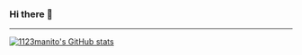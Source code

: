 ### Hi there 👋
---
[![1123manito's GitHub stats](https://github-readme-stats.vercel.app/api?username=1123manito)](https://github.com/anuraghazra/github-readme-stats)
<!--
**1123manito/1123manito** is a ✨ _special_ ✨ repository because its `README.md` (this file) appears on your GitHub profile.

Here are some ideas to get you started:

- 🔭 I’m currently working on ...
- 🌱 I’m currently learning ...
- 👯 I’m looking to collaborate on ...
- 🤔 I’m looking for help with ...
- 💬 Ask me about ...
- 📫 How to reach me: ...
- 😄 Pronouns: ...
- ⚡ Fun fact: ...
-->
